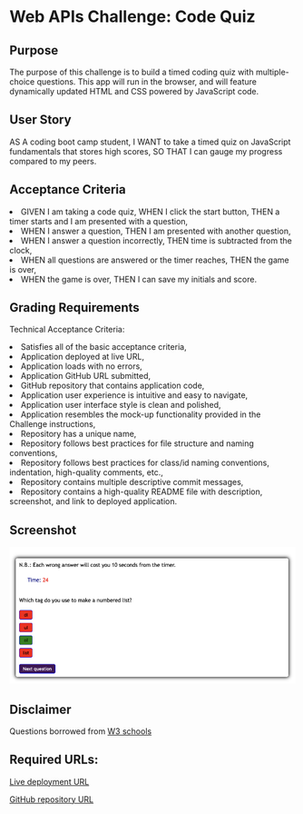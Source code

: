 <h1>Web APIs Challenge: Code Quiz</h1>

<h2>Purpose</h2>
<p>The purpose of this challenge is to build a timed coding quiz with multiple-choice questions. This app will run in the browser, and will feature dynamically updated HTML and CSS powered by JavaScript code.</p>

<h2>User Story</h2>
<p>AS A coding boot camp student, I WANT to take a timed quiz on JavaScript fundamentals that stores high scores, SO THAT I can gauge my progress compared to my peers.</p>

<h2>Acceptance Criteria</h2>
<li>GIVEN I am taking a code quiz, WHEN I click the start button, THEN a timer starts and I am presented with a question,</li>
<li>WHEN I answer a question, THEN I am presented with another question,</li>
<li>WHEN I answer a question incorrectly, THEN time is subtracted from the clock,</li>
<li>WHEN all questions are answered or the timer reaches, THEN the game is over,</li>
<li>WHEN the game is over, THEN I can save my initials and score.</li>

<h2>Grading Requirements</h2>
<p>Technical Acceptance Criteria:</p>
<li>Satisfies all of the basic acceptance criteria,</li>
<li>Application deployed at live URL,</li>
<li>Application loads with no errors,</li>
<li>Application GitHub URL submitted,</li>
<li>GitHub repository that contains application code,</li>
<li>Application user experience is intuitive and easy to navigate,</li>
<li>Application user interface style is clean and polished,</li>
<li>Application resembles the mock-up functionality provided in the Challenge instructions,</li>
<li>Repository has a unique name,</li>
<li>Repository follows best practices for file structure and naming conventions,</li>
<li>Repository follows best practices for class/id naming conventions, indentation, high-quality comments, etc.,</li>
<li>Repository contains multiple descriptive commit messages,</li>
<li>Repository contains a high-quality README file with description, screenshot, and link to deployed application.</li>

<h2>Screenshot</h2>

![image](https://github.com/tornicke/web-apis-code-quiz/blob/2ee00741cdeb9a74c4a365d6ffde7148307d13dd/Assets/Screenshot.png) 

<h2>Disclaimer</h2>

Questions borrowed from [W3 schools](https://www.w3schools.com/quiztest/quiztest.asp?qtest=JS)

<h2>Required URLs:</h2>

[Live deployment URL](https://tornicke.github.io/web-apis-code-quiz/)

[GitHub repository URL](https://github.com/tornicke/web-apis-code-quiz)